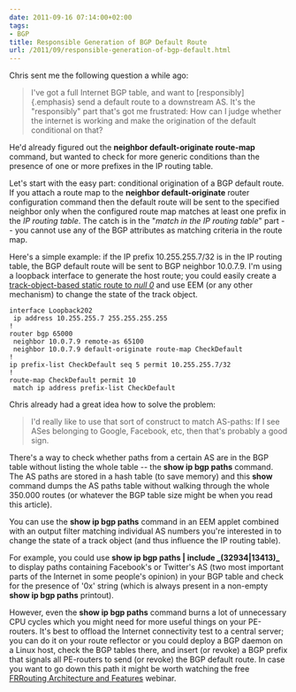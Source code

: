 ```yaml
---
date: 2011-09-16 07:14:00+02:00
tags:
- BGP
title: Responsible Generation of BGP Default Route
url: /2011/09/responsible-generation-of-bgp-default.html
---
```

Chris sent me the following question a while ago:

> I\'ve got a full Internet BGP table, and want to [responsibly]{.emphasis} send a default route to a downstream AS. It\'s the \"responsibly\" part that\'s got me frustrated: How can I judge whether the internet is working and make the origination of the default conditional on that?

He'd already figured out the **neighbor default-originate route-map** command, but wanted to check for more generic conditions than the presence of one or more prefixes in the IP routing table.
<!--more-->
Let's start with the easy part: conditional origination of a BGP default route. If you attach a route map to the **neighbor default-originate** router configuration command then the default route will be sent to the specified neighbor only when the configured route map matches at least one prefix in the *IP routing table*. The catch is in the "*match in the IP routing table*" part -- you cannot use any of the BGP attributes as matching criteria in the route map.

Here's a simple example: if the IP prefix 10.255.255.7/32 is in the IP routing table, the BGP default route will be sent to BGP neighbor 10.0.7.9. I'm using a loopback interface to generate the host route; you could easily create a [track-object-based static route to *null 0*](https://blog.ipspace.net/2011/09/shut-down-bgp-session-based-on-tracked.html) and use EEM (or any other mechanism) to change the state of the track object.

``` {.code}
interface Loopback202
 ip address 10.255.255.7 255.255.255.255
!
router bgp 65000
 neighbor 10.0.7.9 remote-as 65100
 neighbor 10.0.7.9 default-originate route-map CheckDefault
!
ip prefix-list CheckDefault seq 5 permit 10.255.255.7/32
!
route-map CheckDefault permit 10
 match ip address prefix-list CheckDefault
```

Chris already had a great idea how to solve the problem:

> I\'d really like to use that sort of construct to match AS-paths: If I see ASes belonging to Google, Facebook, etc, then that\'s probably a good sign.

There's a way to check whether paths from a certain AS are in the BGP table without listing the whole table -- the **show ip bgp paths** command. The AS paths are stored in a hash table (to save memory) and this **show** command dumps the AS paths table without walking through the whole 350.000 routes (or whatever the BGP table size might be when you read this article).

You can use the **show ip bgp paths** command in an EEM applet combined with an output filter matching individual AS numbers you're interested in to change the state of a track object (and thus influence the IP routing table).

For example, you could use **show ip bgp paths \| include \_(32934\|13413)\_** to display paths containing Facebook's or Twitter's AS (two most important parts of the Internet in some people's opinion) in your BGP table and check for the presence of '0x' string (which is always present in a non-empty **show ip bgp paths** printout).

However, even the **show ip bgp paths** command burns a lot of unnecessary CPU cycles which you might need for more useful things on your PE-routers. It's best to offload the Internet connectivity test to a central server; you can do it on your route reflector or you could deploy a BGP daemon on a Linux host, check the BGP tables there, and insert (or revoke) a BGP prefix that signals all PE-routers to send (or revoke) the BGP default route. In case you want to go down this path it might be worth watching the free [FRRouting Architecture and Features](https://www.ipspace.net/FRR) webinar.
